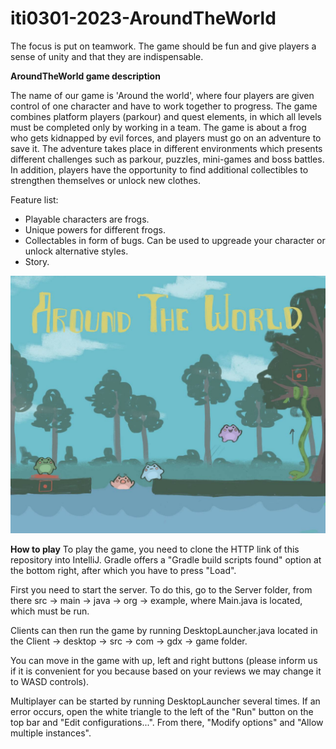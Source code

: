 # iti0301-2023-AroundTheWorld

The focus is put on teamwork.
The game should be fun and give players a sense of unity and that they are indispensable.

**AroundTheWorld game description**

The name of our game is 'Around the world', where four players are given control of one character and have to work together to progress. The game combines platform players (parkour) and quest elements, in which all levels must be completed only by working in a team.
The game is about a frog who gets kidnapped by evil forces, and players must go on an adventure to save it. The adventure takes place in different environments which presents different challenges such as parkour, puzzles, mini-games and boss battles.
In addition, players have the opportunity to find additional collectibles to strengthen themselves or unlock new clothes.

Feature list:
- Playable characters are frogs.
- Unique powers for different frogs.
- Collectables in form of bugs. Can be used to upgreade your character or unlock alternative styles.
- Story.

![image](images/photo_2023-02-12_16-29-44.jpg)

**How to play**
To play the game, you need to clone the HTTP link of this repository into IntelliJ. Gradle offers a "Gradle build scripts found" option at the bottom right, after which you have to press "Load".

First you need to start the server. To do this, go to the Server folder, from there src -> main -> java -> org -> example, where Main.java is located, which must be run.

Clients can then run the game by running DesktopLauncher.java located in the Client -> desktop -> src -> com -> gdx -> game folder.

You can move in the game with up, left and right buttons (please inform us if it is convenient for you because based on your reviews we may change it to WASD controls).

Multiplayer can be started by running DesktopLauncher several times. If an error occurs, open the white triangle to the left of the "Run" button on the top bar and "Edit configurations...". From there, "Modify options" and "Allow multiple instances".



